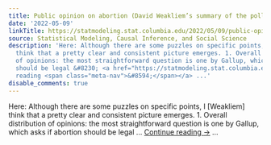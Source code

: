 ```yaml
---
title: Public opinion on abortion (David Weakliem’s summary of the polls)
date: '2022-05-09'
linkTitle: https://statmodeling.stat.columbia.edu/2022/05/09/public-opinion-on-abortion-david-weakliems-summary-of-the-polls/
source: Statistical Modeling, Causal Inference, and Social Science
description: 'Here: Although there are some puzzles on specific points, I [Weakliem]
  think that a pretty clear and consistent picture emerges. 1. Overall distribution
  of opinions: the most straightforward question is one by Gallup, which asks if abortion
  should be legal &#8230; <a href="https://statmodeling.stat.columbia.edu/2022/05/09/public-opinion-on-abortion-david-weakliems-summary-of-the-polls/">Continue
  reading <span class="meta-nav">&#8594;</span></a> ...'
disable_comments: true
---
```

Here: Although there are some puzzles on specific points, I [Weakliem] think that a pretty clear and consistent picture emerges. 1. Overall distribution of opinions: the most straightforward question is one by Gallup, which asks if abortion should be legal &#8230; <a href="https://statmodeling.stat.columbia.edu/2022/05/09/public-opinion-on-abortion-david-weakliems-summary-of-the-polls/">Continue reading <span class="meta-nav">&#8594;</span></a> ...
